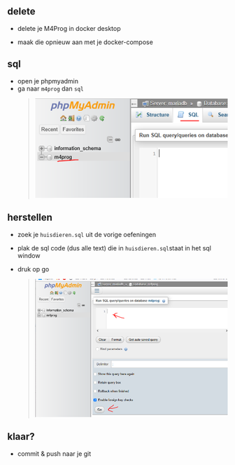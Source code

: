 
## delete

- delete je M4Prog in docker desktop

- maak die opnieuw aan met je docker-compose

## sql

- open je phpmyadmin
- ga naar `m4prog` dan `sql`
    > ![](img/sqlscreen.PNG)

## herstellen

- zoek je `huisdieren.sql` uit de vorige oefeningen

- plak de sql code (dus alle text) die in `huisdieren.sql`staat in het sql window
- druk op go
    > ![](img/plak.PNG)

## klaar?

- commit & push naar je git
            